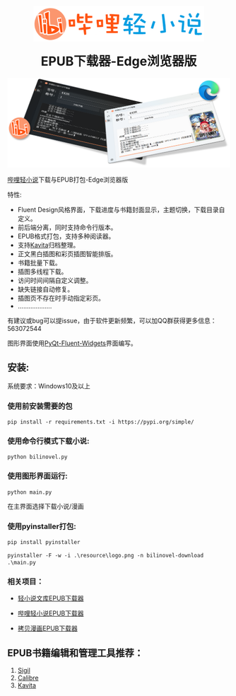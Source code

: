<div align="center" style="margin: 10px 0;">
  <img src="resource/logo_big.png" style="height: 80px;"/>
</div>

<h1 align="center" style="margin-top: 20px;">
  EPUB下载器-Edge浏览器版
</h1>

<div align="center">
  <img src="resource/mainpage.png" width="600"/>
</div>

[哔哩轻小说](https://www.linovelib.com)下载与EPUB打包-Edge浏览器版

特性:

* Fluent Design风格界面，下载进度与书籍封面显示，主题切换，下载目录自定义。
* 前后端分离，同时支持命令行版本。
* EPUB格式打包，支持多种阅读器。
* 支持[Kavita](https://www.kavitareader.com/)归档整理。
* 正文黑白插图和彩页插图智能排版。
* 书籍批量下载。
* 插图多线程下载。
* 访问时间间隔自定义调整。
* 缺失链接自动修复。
* 插图页不存在时手动指定彩页。
* ...................

有建议或bug可以提issue，由于软件更新频繁，可以加QQ群获得更多信息：563072544

图形界面使用[PyQt-Fluent-Widgets](https://pyqt-fluent-widgets.readthedocs.io/en/latest/index.html)界面编写。

## 安装:

系统要求：Windows10及以上

### 使用前安装需要的包
```
pip install -r requirements.txt -i https://pypi.org/simple/
```
### 使用命令行模式下载小说:
```
python bilinovel.py
```

### 使用图形界面运行:
```
python main.py
```
在主界面选择下载小说/漫画

### 使用pyinstaller打包:
```
pip install pyinstaller
```
```
pyinstaller -F -w -i .\resource\logo.png -n bilinovel-download .\main.py
```

### 相关项目：

* [轻小说文库EPUB下载器](https://github.com/ShqWW/lightnovel-download)

* [哔哩轻小说EPUB下载器](https://github.com/ShqWW/bilinovel-download)

* [拷贝漫画EPUB下载器](https://github.com/ShqWW/copymanga-download)


## EPUB书籍编辑和管理工具推荐：
1. [Sigil](https://sigil-ebook.com/) 
2. [Calibre](https://www.calibre-ebook.com/)
3. [Kavita](https://www.kavitareader.com/)

